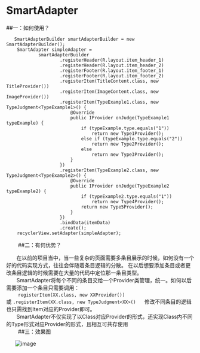 # SmartAdapter

##一：如何使用？

       SmartAdapterBuilder smartAdapterBuilder = new SmartAdapterBuilder();
        SmartAdapter simpleAdapter =
                smartAdapterBuilder
                        .registerHeader(R.layout.item_header_1)
                        .registerHeader(R.layout.item_header_2)
                        .registerFooter(R.layout.item_footer_1)
                        .registerFooter(R.layout.item_footer_2)
                        .registerItem(TitleContent.class, new TitleProvider())
                        .registerItem(ImageContent.class, new ImageProvider())
                        .registerItem(TypeExample1.class, new TypeJudgment<TypeExample1>() {
                            @Override
                            public IProvider onJudge(TypeExample1 typeExample) {
                                if (typeExample.type.equals("1"))
                                    return new Type1Provider();
                                else if (typeExample.type.equals("2"))
                                    return new Type2Provider();
                                else
                                    return new Type3Provider();
                            }
                        })
                        .registerItem(TypeExample2.class, new TypeJudgment<TypeExample2>() {
                            @Override
                            public IProvider onJudge(TypeExample2 typeExample2) {
                                if (typeExample2.type.equals("1"))
                                    return new Type4Provider();
                                return new Type5Provider();
                            }
                        })
                        .bindData(itemData)
                        .create();
        recyclerView.setAdapter(simpleAdapter);
        
##二：有何优势？
        
        在以前的项目当中，当一些复杂的页面需要多条目展示的时候，如何没有一个好的代码实现方式，往往会伴随着条目逻辑的分散。
    在以后想要添加条目或者更改条目逻辑的时候需要在大量的代码中定位那一条目类型。<br>
        SmartAdapter将每个不同的条目交给一个Provider类管理，统一。如何以后需要添加一个条目只需要调用：<br>
         `registerItem(XX.class, new XXProvider()) `<br> 或 `.registerItem(XX.class, new TypeJudgment<XX>() `
    修改不同条目的逻辑也只需找到Item对应的Provider即可。<br>
        SmartAdapter不仅实现了以Class对应Provider的形式，还实现Class内不同的Type形式对应Provider的形式，且相互可共存使用<br>
        
##三：效果图

       ![image](https://github.com/xiaoleidontgo/SmartAdapter/raw/master//app/src/main/res/mipmap-xxhdpi/screenshot1.png)
       
        

